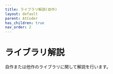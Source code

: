 ```yaml
---
title: ライブラリ解説(自作)
layout: default
parent: AtCoder
has_children: true
nav_order: 2
---
```


# ライブラリ解説

自作または他作のライブラリに関して解説を行います。